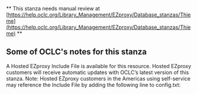 ** This stanza needs manual review at [https://help.oclc.org/Library_Management/EZproxy/Database_stanzas/Thieme](https://help.oclc.org/Library_Management/EZproxy/Database_stanzas/Thieme) **

## Some of OCLC's notes for this stanza

A Hosted EZproxy Include File is available for this resource. Hosted EZproxy customers will receive automatic updates with OCLC&rsquo;s latest version of this stanza. Note: Hosted EZproxy customers in the Americas using self-service may reference the Include File by adding the following line to config.txt:

&nbsp;
